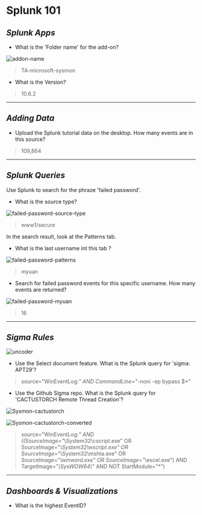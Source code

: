
# Splunk 101

## *Splunk Apps*

- What is the 'Folder name' for the add-on?

![addon-name](https://i.postimg.cc/mrXVgx3j/addon-dir.png)

> TA-microsoft-sysmon

- What is the Version?

> 10.6.2

---

## *Adding Data*

- Upload the Splunk tutorial data on the desktop. How many events are in this source?

> 109,864

---

## *Splunk Queries*

Use Splunk to search for the phraze 'failed password'.

- What is the source type?

![failed-password-source-type](https://i.postimg.cc/qv75SmMH/failed-password-source-type.png)

> www1/secure

In the search result, look at the Patterns tab.

- What is the last username int this tab ?

![failed-password-patterns](https://i.postimg.cc/Zq0KYt4b/failed-password-patterns.png)

> myuan

- Search for failed password events for this specific username. How many events are returned?

![failed-password-myuan](https://i.postimg.cc/7667yQQ0/failed-password-myuan.png)

> 16

---

## *Sigma Rules*

![uncoder](https://i.postimg.cc/c422Pp6y/uncoder.png)

- Use the Select document feature. What is the Splunk query for 'sigma: APT29'?

> source="WinEventLog:*" AND CommandLine="*-noni -ep bypass $*"

- Use the Github Sigma repo. What is the Splunk query for 'CACTUSTORCH Remote Thread Creation'?

![Sysmon-cactustorch](https://i.postimg.cc/kX81K5FV/sysmon-cactustorch.png)

![Sysmon-cactustorch-converted](https://i.postimg.cc/L5hbPB4L/sysmon-cactustorch-converted.png)

> source="WinEventLog:*" AND ((SourceImage="*\\System32\\cscript.exe" OR SourceImage="*\\System32\\wscript.exe" OR SourceImage="*\\System32\\mshta.exe" OR SourceImage="*\\winword.exe" OR SourceImage="*\\excel.exe") AND TargetImage="*\\SysWOW64\\*" AND NOT StartModule="*")

---

## *Dashboards & Visualizations*

- What is the highest EventID?

> 


